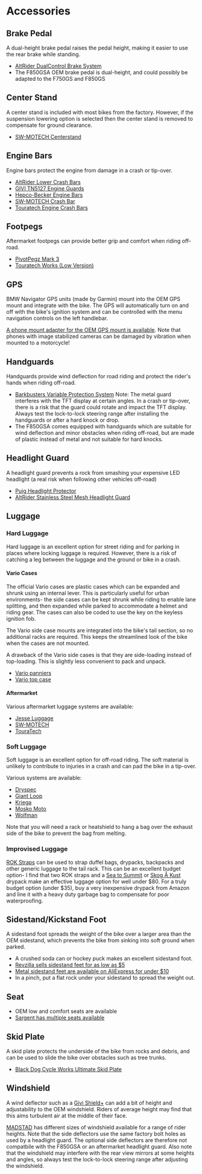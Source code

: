 # Accessories

## Brake Pedal

A dual-height brake pedal raises the pedal height, making it easier to use the
rear brake while standing.

- [AltRider DualControl Brake System](https://www.altrider.com/altrider-dualcontrol-brake-system-for-the-bmw-f-850-750-gs/pid/2733)
- The F850GSA OEM brake pedal is dual-height, and could possibly be adapted to
the F750GS and F850GS

## Center Stand

A center stand is included with most bikes from the factory. However, if the
suspension lowering option is selected then the center stand is removed to
compensate for ground clearance.

- [SW-MOTECH Centerstand](https://sw-motech.com/en/products/safety/stands/centerstand/4052572056677.htm)

## Engine Bars

Engine bars protect the engine from damage in a crash or tip-over.

- [AltRider Lower Crash Bars](https://www.altrider.com/altrider-lower-crash-bars-for-the-bmw-f-850-750-gs/pid/2728/cid/3)
- [GIVI TN5127 Engine Guards](http://giviusa.com/my-motorcycle/bmw/f850gs-19/tn5127-engine-guards-detail)
- [Hepco-Becker Engine Bars](https://blackdogcw.com/hepco-becker-engine-bars-bmw-f750-850gs-2019/)
- [SW-MOTECH Crash Bar](https://sw-motech.com/en/products/protection/crash+bar/4052572053867.htm)
- [Touratech Engine Crash Bars](https://touratech-usa.com/store/Engine-Crash-Bars-BMW-F850GS-F750GS)

## Footpegs

Aftermarket footpegs can provide better grip and comfort when riding off-road.

- [PivotPegz Mark 3](https://pivotpegz.com/collections/bmw/products/bmw-2017-2018-f750gs-f850gs)
- [Touratech Works (Low Version)](https://touratech-usa.com/Store/Touratech-Works-Footpegs-Low-Version-Most-BMW-GS-Models)

## GPS

BMW Navigator GPS units (made by Garmin) mount into the OEM GPS mount and integrate with the bike. The GPS will automatically turn on and off with the bike's ignition system and can be controlled with the menu navigation controls on the left handlebar.

[A phone mount adapter for the OEM GPS mount is available](https://www.aliexpress.com/item/32963526981.html).
Note that phones with image stabilized cameras can be damaged by vibration when mounted to a motorcycle!

## Handguards

Handguards provide wind deflection for road riding and protect the rider's
hands when riding off-road.

- [Barkbusters Variable Protection
  System](https://barkbusters.net/products/vps/) Note: The metal guard
  interferes with the TFT display at certain angles. In a crash or
tip-over, there is a risk that the guard could rotate and impact the TFT
display. Always test the lock-to-lock steering range after installing
the handguards or after a hard knock or drop.
- The F850GSA comes equipped with handguards which are suitable for wind
  deflection and minor obstacles when riding off-road, but are made of plastic
instead of metal and not suitable for hard knocks.

## Headlight Guard

A headlight guard prevents a rock from smashing your expensive LED headlight (a
real risk when following other vehicles off-road)

- [Puig Headlight Protector](https://puig.tv/en/tuning-motos/headlight-protector/headlight-protector?bike=23755)
- [AltRider Stainless Steel Mesh Headlight Guard](https://www.altrider.com/altrider-stainless-steel-mesh-headlight-guard-for-the-bmw-f-850-750-gs/pid/2747/cid/2)

## Luggage

### Hard Luggage

Hard luggage is an excellent option for street riding and for parking in places
where locking luggage is required. However, there is a risk of catching a leg
between the luggage and the ground or bike in a crash.

#### Vario Cases

The official Vario cases are plastic cases which can be expanded and shrunk
using an internal lever. This is particularly useful for urban environments-
the side cases can be kept shrunk while riding to enable lane splitting, and
then expanded while parked to accommodate a helmet and riding gear. The cases
can also be coded to use the key on the keyless ignition fob.

The Vario side case mounts are integrated into the bike's tail section, so no
additional racks are required. This keeps the streamlined look of the bike when
the cases are not mounted.

A drawback of the Vario side cases is that they are side-loading instead of
top-loading. This is slightly less convenient to pack and unpack.

- [Vario panniers](https://www.bmw-motorrad-bohling.com/bmw-variosuitcase-set-black-f750gs-2017-2019-f850gs-2017-2019-keyless-ride.html)
- [Vario top case](https://www.bmw-motorrad-bohling.com/bmw-variotopcase-set-f750gs-2017-2019-f850gs-2017-2019-keyless-ride.html)

#### Aftermarket

Various aftermarket luggage systems are available:

- [Jesse Luggage](https://www.jesseluggage.com/product-category/bmw/bmw-f750gs-f850gs/)
- [SW-MOTECH](https://sw-motech.com/en/products/luggage/side+cases/)
- [TouraTech](https://touratech-usa.com/Motorcycle-Panniers-and-Luggage?a=907)

### Soft Luggage

Soft luggage is an excellent option for off-road riding. The soft material is
unlikely to contribute to injuries in a crash and can pad the bike in a
tip-over.

Various systems are available:

- [Dryspec](https://dryspec.com)
- [Giant Loop](https://www.giantloopmoto.com/)
- [Kriega](https://kriega.us/usdrypacks)
- [Mosko Moto](https://moskomoto.com/collections/motorcycle-luggage)
- [Wolfman](https://wolfmanluggage.com/)

Note that you will need a rack or heatshield to hang a bag over the exhaust side
of the bike to prevent the bag from melting.

### Improvised Luggage

[ROK Straps](http://rokstrapamerica.com/) can be used to strap duffel bags,
drypacks, backpacks and other generic luggage to the tail rack. This can be an
excellent budget option- I find that two ROK straps and a [Sea to
Summit](https://seatosummitusa.com/) or [Skog Å
Kust](https://www.skogakust.com/) drypack make an effective luggage option for
well under $80. For a truly budget option (under $35), buy a very inexpensive 
drypack from Amazon and line it with a heavy duty garbage bag to compensate for
poor waterproofing.

## Sidestand/Kickstand Foot

A sidestand foot spreads the weight of the bike over a larger area than the OEM
sidestand, which prevents the bike from sinking into soft ground when parked.

- A crushed soda can or hockey puck makes an excellent sidestand foot.
- [Revzilla sells sidestand feet for as low as $5](https://www.revzilla.com/motorcycle-side-stand-feet)
- [Metal sidestand feet are available on AliExpress for under $10](https://www.aliexpress.com/item/32999761042.html?spm=a2g0o.productlist.0.0.23571245zq4B9v&algo_pvid=53c47799-9548-407d-a04c-0c62b564276c&algo_expid=53c47799-9548-407d-a04c-0c62b564276c-0&btsid=9f609285-a54c-4144-8e96-ee70966496e3&ws_ab_test=searchweb0_0,searchweb201602_4,searchweb201603_52)
- In a pinch, put a flat rock under your sidestand to spread the weight out.

## Seat

- OEM low and comfort seats are available
- [Sargent has multiple seats available](https://www.sargentcycle.com/Seats-Accessories/Sargent-Seats-BMW-F750-850GS/)

## Skid Plate

A skid plate protects the underside of the bike from rocks and debris, and can
be used to slide the bike over obstacles such as tree trunks.

- [Black Dog Cycle Works Ultimate Skid Plate](https://blackdogcw.com/bdcw-ultimate-skid-plate-bmw-f850gsa-f850gs-f750gs/)

## Windshield

A wind deflector such as a [Givi Shield+](http://giviusa.com/givi-products/accessories/s180t-universal-deflector-clear-detail)
can add a bit of height and adjustability to the OEM windshield. Riders of 
average height may find that this aims turbulent air at the middle of their
face.

[MADSTAD](https://madstad.com/collections/bmw/products/bmw-f750-850gs-2018) has
different sizes of windshield available for a range of rider heights. Note that
the side deflectors use the same factory bolt holes as used by a headlight
guard. The optional side deflectors are therefore not compatbile with the
F850GSA or an aftermarket headlight guard. Also note that the windshield may
interfere with the rear view mirrors at some heights and angles, so always test
the lock-to-lock steering range after adjusting the windshield.
